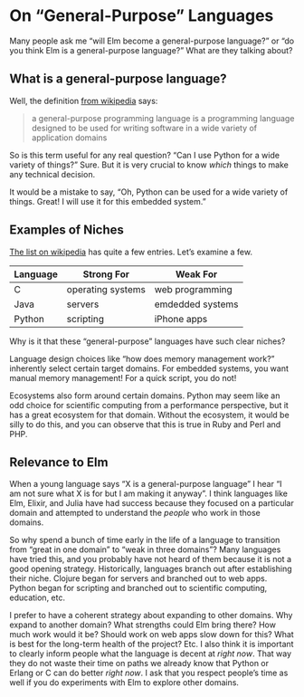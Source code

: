 # On “General-Purpose” Languages

Many people ask me “will Elm become a general-purpose language?” or “do you think Elm is a general-purpose language?” What are they talking about?


## What is a general-purpose language?

Well, the definition [from wikipedia](https://en.wikipedia.org/wiki/General-purpose_programming_language) says:

> a general-purpose programming language is a programming language designed to be used for writing software in a wide variety of application domains

So is this term useful for any real question? “Can I use Python for a wide variety of things?” Sure. But it is very crucial to know *which* things to make any technical decision.

It would be a mistake to say, “Oh, Python can be used for a wide variety of things. Great! I will use it for this embedded system.”


## Examples of Niches

[The list on wikipedia](https://en.wikipedia.org/wiki/General-purpose_programming_language) has quite a few entries. Let’s examine a few.

| Language | Strong For        | Weak For         |
|----------|-------------------|------------------|
| C        | operating systems | web programming  |
| Java     | servers           | emdedded systems |
| Python   | scripting         | iPhone apps      |

Why is it that these “general-purpose” languages have such clear niches?

Language design choices like “how does memory management work?” inherently select certain target domains. For embedded systems, you want manual memory management! For a quick script, you do not!

Ecosystems also form around certain domains. Python may seem like an odd choice for scientific computing from a performance perspective, but it has a great ecosystem for that domain. Without the ecosystem, it would be silly to do this, and you can observe that this is true in Ruby and Perl and PHP.


## Relevance to Elm

When a young language says “X is a general-purpose language” I hear “I am not sure what X is for but I am making it anyway”. I think languages like Elm, Elixir, and Julia have had success because they focused on a particular domain and attempted to understand the *people* who work in those domains.

So why spend a bunch of time early in the life of a language to transition from “great in one domain” to “weak in three domains”? Many languages have tried this, and you probably have not heard of them because it is not a good opening strategy. Historically, languages branch out after establishing their niche. Clojure began for servers and branched out to web apps. Python began for scripting and branched out to scientific computing, education, etc.

I prefer to have a coherent strategy about expanding to other domains. Why expand to another domain? What strengths could Elm bring there? How much work would it be? Should work on web apps slow down for this? What is best for the long-term health of the project? Etc. I also think it is important to clearly inform people what the language is decent at *right now*. That way they do not waste their time on paths we already know that Python or Erlang or C can do better *right now*. I ask that you respect people’s time as well if you do experiments with Elm to explore other domains.
